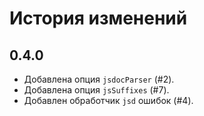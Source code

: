 История изменений
=================

0.4.0
-----
 * Добавлена опция `jsdocParser` (#2).
 * Добавлена опция `jsSuffixes` (#7).
 * Добавлен обработчик `jsd` ошибок (#4).
